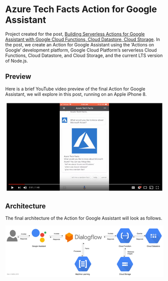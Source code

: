 # Azure Tech Facts Action for Google Assistant
Project created for the post, [Building Serverless Actions for Google Assistant with Google Cloud Functions, Cloud Datastore, Cloud Storage](https://programmaticponderings.com/). In the post, we create an Action for Google Assistant using the ‘Actions on Google’ development platform, Google Cloud Platform’s serverless Cloud Functions, Cloud Datastore, and Cloud Storage, and the current LTS version of Node.js.

## Preview

Here is a brief YouTube video preview of the final Action for Google Assistant, we will explore in this post, running on an Apple iPhone 8.

<a href="https://www.youtube.com/embed/DSONmyl_XdY" target="_blank"><img src="./pics/YouTube-Preview.jpg"
alt="Azure Tech Facts Action for Google Assistant" /></a>

## Architecture

The final architecture of the Action for Google Assistant will look as follows.

![Google-Assistant-Architecture-Final](./pics/Google-Assistant-Architecture-Final.png)
